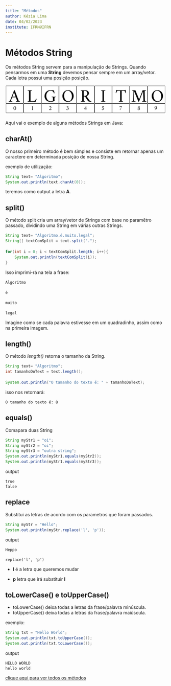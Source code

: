 ```yaml
---
title: "Métodos"
author: Kézia Lima
date: 04/02/2023
institute: IFRN@IFRN
---
```


# Métodos String

Os métodos String servem para a manipulação de Strings.
Quando pensarmos em uma **String** devemos pensar sempre em um array/vetor. Cada letra possui uma posição posição.


![](../img/vetor.png)

Aqui vai o exemplo de alguns métodos Strings em Java:

## charAt()

O nosso primeiro método é bem simples e consiste em retornar apenas um caractere em determinada posição de nossa String.

exemplo de utilização:

```java
String text= "Algoritmo";
System.out.println(text.charAt(0));
```
teremos como output a letra **A**.

## split()

O método split cria um array/vetor de Strings com base no paramêtro passado, dividindo uma String em várias outras Strings.

```java
String text= "Algoritmo.é.muito.legal";
String[] textComSplit = text.split(".");

for(int i = 0; i < textComSplit.length; i++){
    System.out.println(textComSplit(i));
}
```
Isso imprimi-rá na tela a frase:

```
Algoritmo

é

muito

legal
```

Imagine como se cada palavra estivesse em um quadradinho, assim como na primeira imagem.

## length()

O método *length()* retorna o tamanho da String.

```java
String text= "Algoritmo";
int tamanhoDoText = text.length();

System.out.println("O tamanho do texto é: " + tamanhoDoText);
```
isso nos retornará: 
```
O tamanho do texto é: 8
```

## equals()

Comapara duas String

```java
String myStr1 = "oi";
String myStr2 = "oi";
String myStr3 = "outra string";
System.out.println(myStr1.equals(myStr2)); 
System.out.println(myStr1.equals(myStr3)); 
```
output
```
true
false
```

## replace

Substitui as letras de acordo com os parametros que foram passados.

```java
String myStr = "Hello";
System.out.println(myStr.replace('l', 'p'));
```
output
```
Heppo
```

`replace('l', 'p')`

* **l** é a letra que queremos mudar

* **p** letra que irá substituir **l**

## toLowerCase() e toUpperCase()
* toLowerCase() deixa todas a letras da frase/palavra minúscula. 
* toUpperCase() deixa todas a letras da frase/palavra maiúscula.
  
exemplo:

```java
String txt = "Hello World";
System.out.println(txt.toUpperCase());
System.out.println(txt.toLowerCase());
```

output
```
HELLO WORLD
hello world
```

[clique aqui para ver todos os métodos](https://docs.oracle.com/javase/7/docs/api/java/lang/String.html)